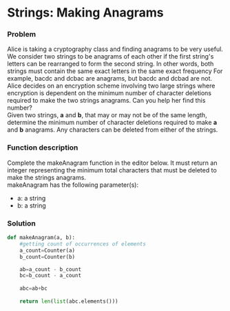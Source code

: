 # Strings: Making Anagrams

### Problem

Alice is taking a cryptography class and finding anagrams to be very useful. We consider two strings to be anagrams of each other if the first string's letters can be rearranged to form the second string. In other words, both strings must contain the same exact letters in the same exact frequency For example, bacdc and dcbac are anagrams, but bacdc and dcbad are not.
<br>
Alice decides on an encryption scheme involving two large strings where encryption is dependent on the minimum number of character deletions required to make the two strings anagrams. Can you help her find this number?
<br>
Given two strings, **a** and **b**, that may or may not be of the same length, determine the minimum number of character deletions required to make **a** and **b** anagrams.  Any characters can be deleted from either of the strings. 

### Function description
Complete the makeAnagram function in the editor below. It must return an integer representing the minimum total characters that must be deleted to make the strings anagrams.
<br>
makeAnagram has the following parameter(s):

* a: a string
* b: a string

### Solution
```python
def makeAnagram(a, b):
    #getting count of occurrences of elements
    a_count=Counter(a)
    b_count=Counter(b)

    ab=a_count - b_count
    bc=b_count - a_count
    
    abc=ab+bc
    
    return len(list(abc.elements()))
 ```
